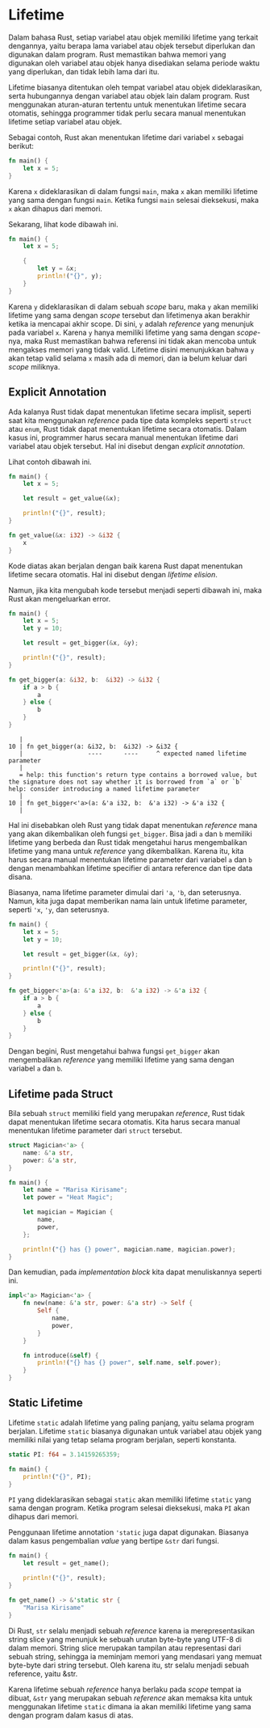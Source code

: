 # Lifetime

Dalam bahasa Rust, setiap variabel atau objek memiliki lifetime yang terkait dengannya, yaitu berapa lama variabel atau objek tersebut diperlukan dan digunakan dalam program. Rust memastikan bahwa memori yang digunakan oleh variabel atau objek hanya disediakan selama periode waktu yang diperlukan, dan tidak lebih lama dari itu.

Lifetime biasanya ditentukan oleh tempat variabel atau objek dideklarasikan, serta hubungannya dengan variabel atau objek lain dalam program. Rust menggunakan aturan-aturan tertentu untuk menentukan lifetime secara otomatis, sehingga programmer tidak perlu secara manual menentukan lifetime setiap variabel atau objek.

Sebagai contoh, Rust akan menentukan lifetime dari variabel `x` sebagai berikut:

```rust
fn main() {
    let x = 5;
}
```

Karena `x` dideklarasikan di dalam fungsi `main`, maka `x` akan memiliki lifetime yang sama dengan fungsi `main`. Ketika fungsi `main` selesai dieksekusi, maka `x` akan dihapus dari memori.

Sekarang, lihat kode dibawah ini.

```rust
fn main() {
    let x = 5;

    {
        let y = &x;
        println!("{}", y);
    }
}
```

Karena `y` dideklarasikan di dalam sebuah *scope* baru, maka `y` akan memiliki lifetime yang sama dengan *scope* tersebut dan lifetimenya akan berakhir ketika ia mencapai akhir scope. Di sini, `y` adalah *reference* yang menunjuk pada variabel `x`. Karena `y` hanya memiliki lifetime yang sama dengan *scope*-nya, maka Rust memastikan bahwa referensi ini tidak akan mencoba untuk mengakses memori yang tidak valid. Lifetime disini menunjukkan bahwa `y` akan tetap valid selama `x` masih ada di memori, dan ia belum keluar dari *scope* miliknya.

## Explicit Annotation

Ada kalanya Rust tidak dapat menentukan lifetime secara implisit, seperti saat kita menggunakan *reference* pada tipe data kompleks seperti `struct` atau `enum`, Rust tidak dapat menentukan lifetime secara otomatis. Dalam kasus ini, programmer harus secara manual menentukan lifetime dari variabel atau objek tersebut. Hal ini disebut dengan *explicit annotation*.

Lihat contoh dibawah ini.

```rust
fn main() {
    let x = 5;

    let result = get_value(&x);

    println!("{}", result);
}

fn get_value(&x: i32) -> &i32 {
    x
}

```

Kode diatas akan berjalan dengan baik karena Rust dapat menentukan lifetime secara otomatis. Hal ini disebut dengan *lifetime elision*. 

Namun, jika kita mengubah kode tersebut menjadi seperti dibawah ini, maka Rust akan mengeluarkan error.

```rust
fn main() {
    let x = 5;
    let y = 10;

    let result = get_bigger(&x, &y);

    println!("{}", result);
}

fn get_bigger(a: &i32, b:  &i32) -> &i32 {
    if a > b {
        a
    } else {
        b
    }
}
```

```
   |
10 | fn get_bigger(a: &i32, b:  &i32) -> &i32 {
   |                  ----      ----     ^ expected named lifetime parameter
   |
   = help: this function's return type contains a borrowed value, but the signature does not say whether it is borrowed from `a` or `b`
help: consider introducing a named lifetime parameter
   |
10 | fn get_bigger<'a>(a: &'a i32, b:  &'a i32) -> &'a i32 {
   |     
```

Hal ini disebabkan oleh Rust yang tidak dapat menentukan *reference* mana yang akan dikembalikan oleh fungsi `get_bigger`. Bisa jadi `a` dan `b` memiliki lifetime yang berbeda dan Rust tidak mengetahui harus mengembalikan lifetime yang mana untuk *reference* yang dikembalikan. Karena itu, kita harus secara manual menentukan lifetime parameter dari variabel `a` dan `b` dengan menambahkan lifetime specifier di antara reference dan tipe data disana.

Biasanya, nama lifetime parameter dimulai dari `'a`, `'b`, dan seterusnya. Namun, kita juga dapat memberikan nama lain untuk lifetime parameter, seperti `'x`, `'y`, dan seterusnya.

```rust
fn main() {
    let x = 5;
    let y = 10;

    let result = get_bigger(&x, &y);

    println!("{}", result);
}

fn get_bigger<'a>(a: &'a i32, b:  &'a i32) -> &'a i32 {
    if a > b {
        a
    } else {
        b
    }
}
```

Dengan begini, Rust mengetahui bahwa fungsi `get_bigger` akan mengembalikan *reference* yang memiliki lifetime yang sama dengan variabel `a` dan `b`.

## Lifetime pada Struct

Bila sebuah `struct` memiliki field yang merupakan *reference*, Rust tidak dapat menentukan lifetime secara otomatis. Kita harus secara manual menentukan lifetime parameter dari `struct` tersebut.

```rust
struct Magician<'a> {
    name: &'a str,
    power: &'a str,
}

fn main() {
    let name = "Marisa Kirisame";
    let power = "Heat Magic";

    let magician = Magician {
        name,
        power,
    };

    println!("{} has {} power", magician.name, magician.power);
}
```

Dan kemudian, pada *implementation block* kita dapat menuliskannya seperti ini.

```rust
impl<'a> Magician<'a> {
    fn new(name: &'a str, power: &'a str) -> Self {
        Self {
            name,
            power,
        }
    }

    fn introduce(&self) {
        println!("{} has {} power", self.name, self.power);
    }
}
```

## Static Lifetime

Lifetime `static` adalah lifetime yang paling panjang, yaitu selama program berjalan. Lifetime `static` biasanya digunakan untuk variabel atau objek yang memiliki nilai yang tetap selama program berjalan, seperti konstanta.

```rust
static PI: f64 = 3.14159265359;

fn main() {
    println!("{}", PI);
}
```

`PI` yang dideklarasikan sebagai `static` akan memiliki lifetime `static` yang sama dengan program. Ketika program selesai dieksekusi, maka `PI` akan dihapus dari memori.

Penggunaan lifetime annotation `'static` juga dapat digunakan. Biasanya dalam kasus pengembalian *value* yang bertipe `&str` dari fungsi.

```rust
fn main() {
    let result = get_name();

    println!("{}", result);
}

fn get_name() -> &'static str {
    "Marisa Kirisame"
}
```

Di Rust, `str` selalu menjadi sebuah *reference* karena ia merepresentasikan string slice yang menunjuk ke sebuah urutan byte-byte yang UTF-8 di dalam memori. String slice merupakan tampilan atau representasi dari sebuah string, sehingga ia meminjam memori yang mendasari yang memuat byte-byte dari string tersebut. Oleh karena itu, str selalu menjadi sebuah reference, yaitu &str.

Karena lifetime sebuah *reference* hanya berlaku pada *scope* tempat ia dibuat, `&str` yang merupakan sebuah *reference* akan memaksa kita untuk menggunakan lifetime `static` dimana ia akan memiliki lifetime yang sama dengan program dalam kasus di atas.